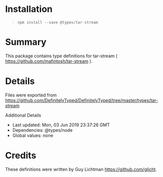 # Installation
> `npm install --save @types/tar-stream`

# Summary
This package contains type definitions for tar-stream ( https://github.com/mafintosh/tar-stream ).

# Details
Files were exported from https://github.com/DefinitelyTyped/DefinitelyTyped/tree/master/types/tar-stream

Additional Details
 * Last updated: Mon, 03 Jun 2019 23:37:26 GMT
 * Dependencies: @types/node
 * Global values: none

# Credits
These definitions were written by Guy Lichtman <https://github.com/glicht>.
